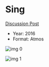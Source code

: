 # Sing

[Discussion Post](https://www.avsforum.com/threads/bass-eq-for-filtered-movies.2995212/post-57024634)

* Year: 2016
* Format: Atmos

![img 0](https://i.imgur.com/6XQKYAK.jpg)

![img 1](https://i.imgur.com/PXLjJEX.jpg)

